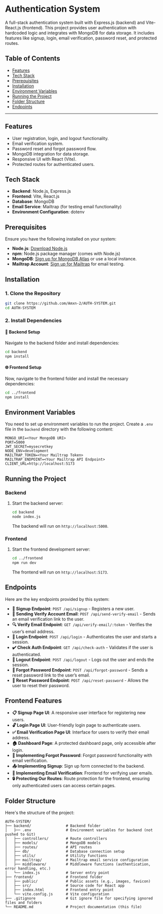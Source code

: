 
# Authentication System

A full-stack authentication system built with Express.js (backend) and Vite-React.js (frontend). This project provides user authentication with hardcoded logic and integrates with MongoDB for data storage. It includes features like signup, login, email verification, password reset, and protected routes.

## Table of Contents

- [Features](#features)
- [Tech Stack](#tech-stack)
- [Prerequisites](#prerequisites)
- [Installation](#installation)
- [Environment Variables](#environment-variables)
- [Running the Project](#running-the-project)
- [Folder Structure](#folder-structure)
- [Endpoints](#endpoints)

---

## Features

- User registration, login, and logout functionality.
- Email verification system.
- Password reset and forgot password flow.
- MongoDB integration for data storage.
- Responsive UI with React (Vite).
- Protected routes for authenticated users.

## Tech Stack

- **Backend**: Node.js, Express.js
- **Frontend**: Vite, React.js
- **Database**: MongoDB
- **Email Service**: Mailtrap (for testing email functionality)
- **Environment Configuration**: dotenv

## Prerequisites

Ensure you have the following installed on your system:

- **Node.js**: [Download Node.js](https://nodejs.org/en/download/)
- **npm**: Node.js package manager (comes with Node.js)
- **MongoDB**: [Sign up for MongoDB Atlas](https://www.mongodb.com/cloud/atlas) or use a local instance.
- **Mailtrap Account**: [Sign up for Mailtrap](https://mailtrap.io/) for email testing.

## Installation

### 1. Clone the Repository

```bash
git clone https://github.com/Amxn-2/AUTH-SYSTEM.git
cd AUTH-SYSTEM
```

### 2. Install Dependencies

#### 🔧 Backend Setup
Navigate to the backend folder and install dependencies:

```bash
cd backend
npm install
```

#### 🌐 Frontend Setup
Now, navigate to the frontend folder and install the necessary dependencies:

```bash
cd ../frontend
npm install
```

## Environment Variables

You need to set up environment variables to run the project. Create a `.env` file in the `backend` directory with the following content:

```plaintext
MONGO_URI=<Your MongoDB URI>
PORT=5000
JWT_SECRET=mysecretkey
NODE_ENV=development
MAILTRAP_TOKEN=<Your Mailtrap Token>
MAILTRAP_ENDPOINT=<Your Mailtrap API Endpoint>
CLIENT_URL=http://localhost:5173
```

## Running the Project

### Backend

1. Start the backend server:

   ```bash
   cd backend
   node index.js
   ```

   The backend will run on `http://localhost:5000`.

### Frontend

1. Start the frontend development server:

   ```bash
   cd ../frontend
   npm run dev
   ```

   The frontend will run on `http://localhost:5173`.

## Endpoints

Here are the key endpoints provided by this system:

- **🔐 Signup Endpoint**: `POST /api/signup` - Registers a new user.
- **📧 Sending Verify Account Email**: `POST /api/send-verify-email` - Sends an email verification link to the user.
- **🔍 Verify Email Endpoint**: `GET /api/verify-email/:token` - Verifies the user’s email address.
- **🔑 Login Endpoint**: `POST /api/login` - Authenticates the user and starts a session.
- **✔️ Check Auth Endpoint**: `GET /api/check-auth` - Validates if the user is authenticated.
- **🚪 Logout Endpoint**: `POST /api/logout` - Logs out the user and ends the session.
- **🔄 Forgot Password Endpoint**: `POST /api/forgot-password` - Sends a reset password link to the user’s email.
- **🔁 Reset Password Endpoint**: `POST /api/reset-password` - Allows the user to reset their password.

## Frontend Features

- **📋 Signup Page UI**: A responsive user interface for registering new users.
- **🔓 Login Page UI**: User-friendly login page to authenticate users.
- **✅ Email Verification Page UI**: Interface for users to verify their email address.
- **🏠 Dashboard Page**: A protected dashboard page, only accessible after login.
- **🔄 Implementing Forgot Password**: Forgot password functionality with email verification.
- **📤 Implementing Signup**: Sign up form connected to the backend.
- **📧 Implementing Email Verification**: Frontend for verifying user emails.
- **🔒 Protecting Our Routes**: Route protection for the frontend, ensuring only authenticated users can access certain pages.

## Folder Structure

Here's the structure of the project:

```
AUTH-SYSTEM/
├── backend/                # Backend folder
│   ├── .env                # Environment variables for backend (not pushed to Git)
│   ├── controllers/        # Route controllers
│   ├── models/             # MongoDB models
│   ├── routes/             # API routes
│   ├── db/                 # Database connection setup
│   ├── utils/              # Utility functions
│   ├── mailtrap/           # Mailtrap email service configuration
│   ├── middleware/         # Middleware functions (authentication, error handling, etc.)
│   └── index.js            # Server entry point
├── frontend/               # Frontend folder
│   ├── public/             # Public assets (e.g., images, favicon)
│   ├── src/                # Source code for React app
│   ├── index.html          # Frontend entry point
│   └── vite.config.js      # Vite configuration
├── .gitignore              # Git ignore file for specifying ignored files and folders
└── README.md               # Project documentation (this file)
```

